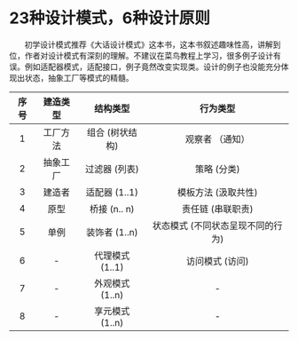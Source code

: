 # 23种设计模式，6种设计原则
&nbsp;&nbsp;&nbsp;&nbsp;&nbsp;&nbsp;&nbsp;初学设计模式推荐《大话设计模式》这本书，这本书叙述趣味性高，讲解到位，作者对设计模式有深刻的理解。不建议在菜鸟教程上学习，很多例子设计有误。例如适配器模式，适配接口，例子竟然改变实现类。设计的例子也没能充分体现出状态，抽象工厂等模式的精髓。
<center>

|序号| 建造类型 | 结构类型 | 行为类型 |
| :------: | :------: | :------: | :------: |
|1|工厂方法|组合 (树状结构)|观察者 （通知）|
|2|抽象工厂|过滤器  (列表)|策略 (分类)|
|3|建造者|适配器  (1..1)|模板方法 (汲取共性)|
|4|原型|桥接  (n.. n)|责任链 (串联职责)|
|5|单例|装饰者 (1..n)|状态模式 (不同状态呈现不同的行为)|
|6|-|代理模式 (1..1)|访问模式 (访问)|
|7|-|外观模式 (1..n)|-|
|8|-|享元模式 (1..n)|-|

</center>
